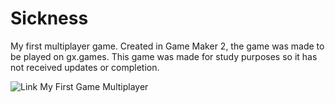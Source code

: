 # Sickness
 My first multiplayer game.
 Created in Game Maker 2, the game was made to be played on gx.games.
 This game was made for study purposes so it has not received updates or completion.

 ![Link My First Game Multiplayer](https://gx.games/pt-br/games/lcbmp4/sickness-beta2-/)
